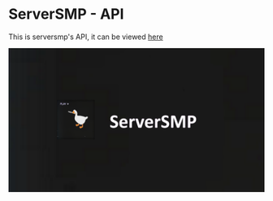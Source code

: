 # ServerSMP - API

This is serversmp's API, it can be viewed [here](https://api.serversmp.xyz/)

![banner](https://github.com/Prince527GitHub/ServerSMP/blob/ServerSMP-Web/assets/banner-smp.png?raw=true)
